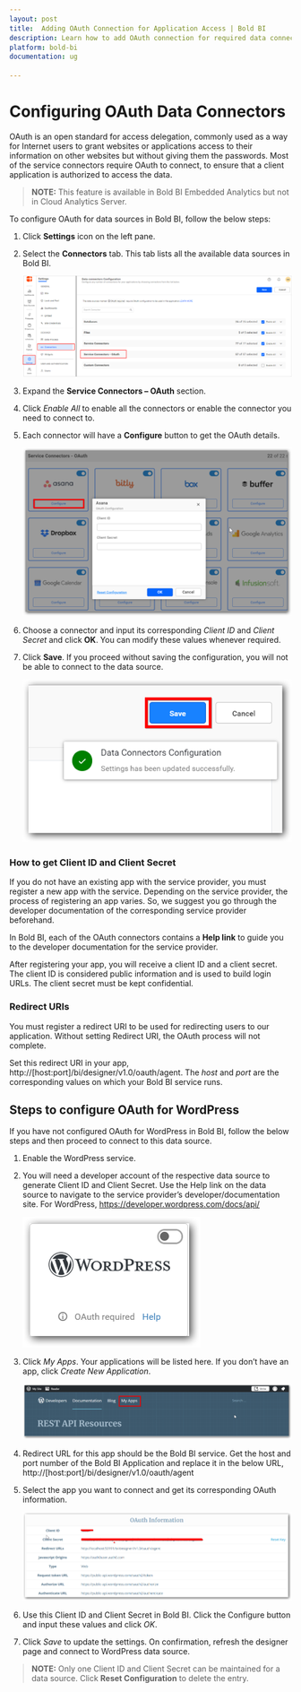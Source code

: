 ```yaml
---
layout: post
title:  Adding OAuth Connection for Application Access | Bold BI 
description: Learn how to add OAuth connection for required data connectors for application access in Bold BI Embedded.
platform: bold-bi
documentation: ug

---
```


# Configuring OAuth Data Connectors

OAuth is an open standard for access delegation, commonly used as a way for Internet users to grant websites or applications access to their information on other websites but without giving them the passwords. Most of the service connectors require OAuth to connect, to ensure that a client application is authorized to access the data.

> **NOTE:** This feature is available in Bold BI Embedded Analytics but not in Cloud Analytics Server.

To configure OAuth for data sources in Bold BI, follow the below steps: 
1.	Click **Settings** icon on the left pane.
2.	Select the **Connectors** tab. This tab lists all the available data sources in Bold BI.
    
    ![service-connectors](/static/assets/oauth/images/service-connectors.png)

3.	Expand the **Service Connectors – OAuth** section.
4.	Click *Enable All* to enable all the connectors or enable the connector you need to connect to.
5.	Each connector will have a **Configure** button to get the OAuth details.
    
    ![configure-oauth](/static/assets/oauth/images/configure-oauth.png)

6.	Choose a connector and input its corresponding *Client ID* and *Client Secret* and click **OK**. You can modify these values whenever required.
7.	Click **Save**. If you proceed without saving the configuration, you will not be able to connect to the data source.
    
    ![save-success](/static/assets/oauth/images/save-success.png)

### How to get Client ID and Client Secret

If you do not have an existing app with the service provider, you must register a new app with the service.
Depending on the service provider, the process of registering an app varies. So, we suggest you go through the developer documentation of the corresponding service provider beforehand.

In Bold BI, each of the OAuth connectors contains a **Help link** to guide you to the developer documentation for the service provider. 

After registering your app, you will receive a client ID and a client secret. The client ID is considered public information and is used to build login URLs. The client secret must be kept confidential.

### Redirect URIs

You must register a redirect URI to be used for redirecting users to our application. Without setting Redirect URI, the OAuth process will not complete.

Set this redirect URI in your app, http://[host:port]/bi/designer/v1.0/oauth/agent.
The *host* and *port* are the corresponding values on which your Bold BI service runs.


## Steps to configure OAuth for WordPress

If you have not configured OAuth for WordPress in Bold BI, follow the below steps and then proceed to connect to this data source.
1.	Enable the WordPress service.
2.	You will need a developer account of the respective data source to generate Client ID and Client Secret. Use the Help link on the data source to navigate to the service provider’s developer/documentation site. For WordPress, https://developer.wordpress.com/docs/api/
    
    ![wordpress-icon](/static/assets/oauth/images/wordpress-icon.png)

3.	Click *My Apps*. Your applications will be listed here. If you don’t have an app, click *Create New Application*.
    
    ![wordpress-home](/static/assets/oauth/images/wordpress-home.png)

4.	Redirect URL for this app should be the Bold BI service. Get the host and port number of the Bold BI Application and replace it in the below URL,
http://[host:port]/bi/designer/v1.0/oauth/agent   
5.	Select the app you want to connect and get its corresponding OAuth information.
    
    ![wordpress-oauth](/static/assets/oauth/images/wordpress-oauth.png)

6.	Use this Client ID and Client Secret in Bold BI. Click the Configure button and input these values and click *OK*.
7.	Click *Save* to update the settings. On confirmation, refresh the designer page and connect to WordPress data source.

> **NOTE:**  Only one Client ID and Client Secret can be maintained for a data source. Click **Reset Configuration** to delete the entry.
